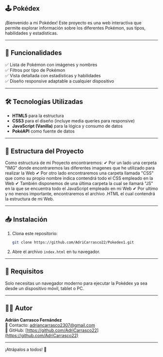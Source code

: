 ## 🕹 Pokédex 

¡Bienvenido a mi Pokédex! Este proyecto es una web interactiva que permite explorar información sobre los diferentes Pokémon, sus tipos, habilidades y estadísticas.

---

## 🚀 Funcionalidades

✅ Lista de Pokémon con imágenes y nombres  
✅ Filtros por tipo de Pokémon  
✅ Vista detallada con estadísticas y habilidades  
✅ Diseño responsive adaptable a cualquier dispositivo

---

## 🛠️ Tecnologías Utilizadas

- **HTML5** para la estructura
- **CSS3** para el diseño (incluye media queries para responsive)
- **JavaScript (Vanilla)** para la lógica y consumo de datos
- **PokéAPI** como fuente de datos

---

## 📂 Estructura del Proyecto
Como estructura de mi Proyecto encontraremos: 
✔ Por un lado una cerpeta "IMG" donde encontraremos las diferentes imagenes que he utilizado para realizar la Web
✔ Por otro lado encontraremos una carpeta llamada "CSS" que como su propio nombre indica contendrá todo el CSS empleado en la Web
✔ También disponemos de una última carpeta la cual se llamará "JS" en la que se encuentra todo el JavaScript empleado en mi Web
✔ Por ultimo y no menos importante, encontraremos el archivo .HTML el cual contendrá la estructura de mi Web.

---

## 📥 Instalación

1. Clona este repositorio:
    ```bash
    git clone https://github.com/AdriCarrasco22/Pokedex1.git
    ```
2. Abre el archivo `index.html` en tu navegador.

---

## 🧰 Requisitos

Solo necesitas un navegador moderno para ejecutar la Pokédex ya sea desde un dispositivo móvil, tablet o PC.

---

## 👨‍💻 Autor

**Adrián Carrasco Fernández**  
📧 Contacto: adriancarrasco2307@gmail.com  
🐙 GitHub: [https://github.com/AdriCarrasco22](https://github.com/AdriCarrasco22)

---

¡Atrápalos a todos! 🎉
